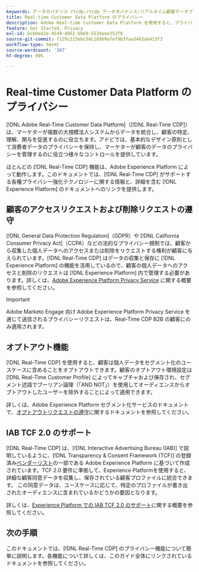 ```yaml
---
keywords: データガバナンス rtcdp;rtcdp データガバナンス;リアルタイム顧客データプロファイルデータガバナンス;プライバシー rtcdp;rtcdp プライバシー
title: Real-time Customer Data Platform のプライバシー
description: Adobe Real-time Customer Data Platform を使用すると、プライバシー規制に準拠したデータ操作を維持するプロセスを合理化できます。
feature: Get Started, Privacy
exl-id: bcb0e42e-4549-4952-bb69-5534aee353f8
source-git-commit: f129c215ebc5dc169b9a7ef9b3faa3463ab413f3
workflow-type: tm+mt
source-wordcount: '387'
ht-degree: 80%

---
```


# Real-time Customer Data Platform のプライバシー

[!DNL Adobe Real-Time Customer Data Platform]（[!DNL Real-Time CDP]）は、マーケターが複数の大規模法人システムからデータを統合し、顧客の特定、理解、関与を促進するのに役立ちます。アドビでは、基本的なデザイン原則として消費者データのプライバシーを保持し、マーケターが顧客のデータのプライバシーを管理するのに役立つ様々なコントロールを提供しています。

ほとんどの [!DNL Real-Time CDP] 機能は、Adobe Experience Platform によって動作します。このドキュメントでは、[!DNL Real-Time CDP] がサポートする各種プライバシー強化テクノロジーに関する情報と、詳細を含む [!DNL Experience Platform] のドキュメントへのリンクを提供します。

## 顧客のアクセスリクエストおよび削除リクエストの遵守

[!DNL General Data Protection Regulation]（GDPR）や [!DNL California Consumer Privacy Act]（CCPA）などの法的なプライバシー規制では、顧客から収集した個人データへのアクセスまたは削除をリクエストする権利が顧客に与えられています。[!DNL Real-Time CDP] はデータの収集と保存に [!DNL Experience Platform] の機能を活用しているので、顧客の個人データへのアクセスと削除のリクエストは [!DNL Experience Platform] 内で管理する必要があります。詳しくは、[Adobe Experience Platform Privacy Service](../../privacy-service/home.md) に関する概要を参照してください。

>[!IMPORTANT]
>
> Adobe Marketo Engage 向け Adobe Experience Platform Privacy Service を通じて送信されるプライバシーリクエストは、Real-Time CDP B2B の顧客にのみ適用されます。

## オプトアウト機能

[!DNL Real-Time CDP] を使用すると、顧客は個人データをセグメント化のユースケースに含めることをオプトアウトできます。顧客のオプトアウト環境設定は [!DNL Real-Time Customer Profile] によってキャプチャおよび保存され、セグメント述語でブーリアン論理（「AND NOT」）を使用してオーディエンスからオプトアウトしたユーザーを除外することによって適用できます。

詳しくは、Adobe Experience Platform セグメント化サービスのドキュメントで、[オプトアウトリクエストの遵守](../../segmentation/tutorials/consents.md)に関するドキュメントを参照してください。

## IAB TCF 2.0 のサポート

[!DNL Real-Time CDP] は、[!DNL Interactive Advertising Bureau (IAB)] で説明しているように、[!DNL Transparency & Consent Framework (TCF)] の登録済み[ベンダーリスト](https://iabeurope.eu/vendor-list-tcf/)の一部である Adobe Experience Platform に基づいて作成されています。TCF 2.0 要件に準拠して、Experience Platformを使用すると、詳細な顧客同意データを収集し、保存されている顧客プロファイルに統合できます。 この同意データは、ユースケースに応じて、特定のプロファイルが書き出されたオーディエンスに含まれているかどうかの要因となります。

詳しくは、[Experience Platform での IAB TCF 2.0 のサポート](../../landing/governance-privacy-security/consent/iab/overview.md)に関する概要を参照してください。

## 次の手順

このドキュメントでは、[!DNL Real-Time CDP] のプライバシー機能について簡単に説明します。各機能について詳しくは、このガイド全体にリンクされているドキュメントを参照してください。
